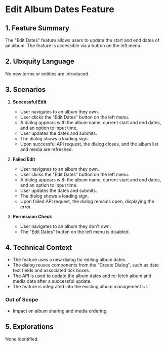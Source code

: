 # Edit Album Dates Feature

## 1. Feature Summary
The "Edit Dates" feature allows users to update the start and end dates of an album. The feature is accessible via a button on the left menu.

## 2. Ubiquity Language
No new terms or entities are introduced.

## 3. Scenarios

1. **Successful Edit**
   - User navigates to an album they own.
   - User clicks the "Edit Dates" button on the left menu.
   - A dialog appears with the album name, current start and end dates, and an option to input time.
   - User updates the dates and submits.
   - The dialog shows a loading sign.
   - Upon successful API request, the dialog closes, and the album list and media are refreshed.

2. **Failed Edit**
   - User navigates to an album they own.
   - User clicks the "Edit Dates" button on the left menu.
   - A dialog appears with the album name, current start and end dates, and an option to input time.
   - User updates the dates and submits.
   - The dialog shows a loading sign.
   - Upon failed API request, the dialog remains open, displaying the error.

3. **Permission Check**
   - User navigates to an album they don't own.
   - The "Edit Dates" button on the left menu is disabled.

## 4. Technical Context
* The feature uses a new dialog for editing album dates.
* The dialog reuses components from the "Create Dialog", such as date text fields and associated tick boxes.
* The API is used to update the album dates and re-fetch album and media data after a successful update.
* The feature is integrated into the existing album management UI.

### Out of Scope
* Impact on album sharing and media ordering.

## 5. Explorations
None identified.
